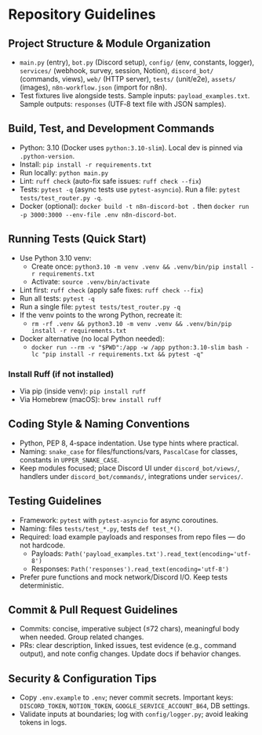 # Repository Guidelines

## Project Structure & Module Organization

- `main.py` (entry), `bot.py` (Discord setup), `config/` (env, constants, logger), `services/` (webhook, survey, session, Notion), `discord_bot/` (commands, views), `web/` (HTTP server), `tests/` (unit/e2e), `assets/` (images), `n8n-workflow.json` (import for n8n).
- Test fixtures live alongside tests. Sample inputs: `payload_examples.txt`. Sample outputs: `responses` (UTF‑8 text file with JSON samples).

## Build, Test, and Development Commands

- Python: 3.10 (Docker uses `python:3.10-slim`). Local dev is pinned via `.python-version`.
- Install: `pip install -r requirements.txt`
- Run locally: `python main.py`
- Lint: `ruff check` (auto-fix safe issues: `ruff check --fix`)
- Tests: `pytest -q` (async tests use `pytest-asyncio`). Run a file: `pytest tests/test_router.py -q`.
- Docker (optional): `docker build -t n8n-discord-bot .` then `docker run -p 3000:3000 --env-file .env n8n-discord-bot`.

## Running Tests (Quick Start)

- Use Python 3.10 venv:
  - Create once: `python3.10 -m venv .venv && .venv/bin/pip install -r requirements.txt`
  - Activate: `source .venv/bin/activate`
- Lint first: `ruff check` (apply safe fixes: `ruff check --fix`)
- Run all tests: `pytest -q`
- Run a single file: `pytest tests/test_router.py -q`
- If the venv points to the wrong Python, recreate it:
  - `rm -rf .venv && python3.10 -m venv .venv && .venv/bin/pip install -r requirements.txt`
- Docker alternative (no local Python needed):
  - `docker run --rm -v "$PWD":/app -w /app python:3.10-slim bash -lc "pip install -r requirements.txt && pytest -q"`

### Install Ruff (if not installed)
- Via pip (inside venv): `pip install ruff`
- Via Homebrew (macOS): `brew install ruff`

## Coding Style & Naming Conventions

- Python, PEP 8, 4‑space indentation. Use type hints where practical.
- Naming: `snake_case` for files/functions/vars, `PascalCase` for classes, constants in `UPPER_SNAKE_CASE`.
- Keep modules focused; place Discord UI under `discord_bot/views/`, handlers under `discord_bot/commands/`, integrations under `services/`.

## Testing Guidelines

- Framework: `pytest` with `pytest-asyncio` for async coroutines.
- Naming: files `tests/test_*.py`, tests `def test_*()`.
- Required: load example payloads and responses from repo files — do not hardcode.
  - Payloads: `Path('payload_examples.txt').read_text(encoding='utf-8')`
  - Responses: `Path('responses').read_text(encoding='utf-8')`
- Prefer pure functions and mock network/Discord I/O. Keep tests deterministic.

## Commit & Pull Request Guidelines

- Commits: concise, imperative subject (≤72 chars), meaningful body when needed. Group related changes.
- PRs: clear description, linked issues, test evidence (e.g., command output), and note config changes. Update docs if behavior changes.

## Security & Configuration Tips

- Copy `.env.example` to `.env`; never commit secrets. Important keys: `DISCORD_TOKEN`, `NOTION_TOKEN`, `GOOGLE_SERVICE_ACCOUNT_B64`, DB settings.
- Validate inputs at boundaries; log with `config/logger.py`; avoid leaking tokens in logs.
